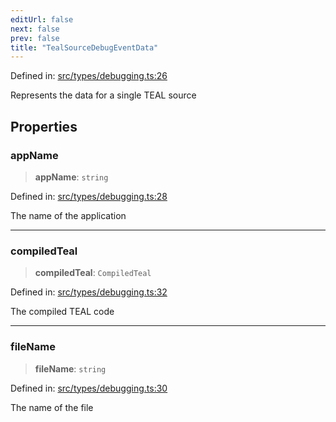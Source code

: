 ```yaml
---
editUrl: false
next: false
prev: false
title: "TealSourceDebugEventData"
---
```


Defined in: [src/types/debugging.ts:26](https://github.com/algorandfoundation/algokit-utils-ts/blob/45957336d0cbf88c980c0a3343335a5e5e142c93/src/types/debugging.ts#L26)

Represents the data for a single TEAL source

## Properties

### appName

> **appName**: `string`

Defined in: [src/types/debugging.ts:28](https://github.com/algorandfoundation/algokit-utils-ts/blob/45957336d0cbf88c980c0a3343335a5e5e142c93/src/types/debugging.ts#L28)

The name of the application

***

### compiledTeal

> **compiledTeal**: `CompiledTeal`

Defined in: [src/types/debugging.ts:32](https://github.com/algorandfoundation/algokit-utils-ts/blob/45957336d0cbf88c980c0a3343335a5e5e142c93/src/types/debugging.ts#L32)

The compiled TEAL code

***

### fileName

> **fileName**: `string`

Defined in: [src/types/debugging.ts:30](https://github.com/algorandfoundation/algokit-utils-ts/blob/45957336d0cbf88c980c0a3343335a5e5e142c93/src/types/debugging.ts#L30)

The name of the file
